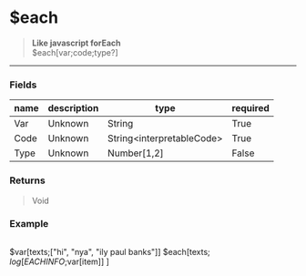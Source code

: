 # **$each**
> **Like javascript forEach** <br/>
> $each[var;code;type?]
- - -

### Fields
| name | description | type | required |
|------|-------------|------|----------|
| Var | Unknown | String | True |
| Code | Unknown | String&lt;interpretableCode&gt; | True |
| Type | Unknown | Number[1,2] | False |

### Returns
> Void

### Example
> ```php
$var[texts;["hi", "nya", "ily paul banks"]]
$each[texts;
	$log[EACH INFO;$var[item]]
]
```